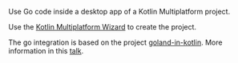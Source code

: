 Use Go code inside a desktop app of a Kotlin Multiplatform project.

Use the [Kotlin Multiplatform Wizard](https://kmp.jetbrains.com) to create the project.

The go integration is based on the project [goland-in-kotlin](https://github.com/charleskorn/golang-in-kotlin).
More information in this [talk](https://www.youtube.com/watch?v=DnaXcXRb7XA).
